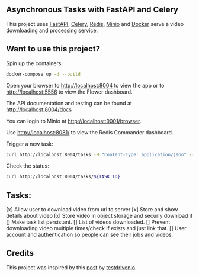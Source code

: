 ## Asynchronous Tasks with FastAPI and Celery

This project uses [FastAPI](https://github.com/tiangolo/fastapi), [Celery](https://github.com/celery/celery), [Redis](https://redis.io/), [Minio](https://min.io/) and [Docker](https://www.docker.com/) serve a video downloading and processing service.

## Want to use this project?

Spin up the containers:

```sh
docker-compose up -d --build
```

Open your browser to [http://localhost:8004](http://localhost:8004) to view the app or to [http://localhost:5556](http://localhost:5556) to view the Flower dashboard.

The API documentation and testing can be found at [http://localhost:8004/docs](http://localhost:8004/docs)

You can login to Minio at [http://localhost:9001/browser](http://localhost:9001/browser).

Use [http://localhost:8081/](http://localhost:8081/) to view the Redis Commander dashboard.

Trigger a new task:

```sh
curl http://localhost:8004/tasks -H "Content-Type: application/json" --data '{"uri": "https://www.youtube.com/watch?v=dQw4w9WgXcQ"}'
```

Check the status:

```sh
curl http://localhost:8004/tasks/${TASK_ID}
```

## Tasks:

[x] Allow user to download video from url to server
[x] Store and show details about video
[x] Store video in object storage and securly download it
[]  Make task list persistant.
[]  List of videos downloaded. 
[]  Prevent downloading video multiple times/check if exists and just link that.
[]  User account and authentication so people can see their jobs and videos.


## Credits

This project was inspired by this [post](https://testdriven.io/blog/fastapi-and-celery/) by [testdrivenio](https://github.com/testdrivenio).
